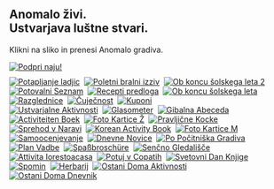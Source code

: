 <h2>Anomalo živi.<br />Ustvarjava luštne stvari.</h2>
<p>Klikni na sliko in prenesi Anomalo gradiva.</p>
<a href="https://www.paypal.com/cgi-bin/webscr?cmd=_s-xclick&hosted_button_id=C7RDUMHNRMR28&source=url" target="_blank" rel="noopener noreferrer"><img src="/img/Doniraj_175px.jpg" alt="Podpri naju!" style="padding-bottom:10px;"/></a><br />
<!-- Posts go here -->
<!-- Row 1 -->
<a href="https://bit.ly/anomalopotapljanjeladjic" target="_blank" rel="noopener noreferrer"><img src="/img/SL_Potapljanje Ladjic Post_350px.jpg" alt="Potapljanje ladjic"/></a>&nbsp;
<a href="https://bit.ly/anomalopoletnibralniizziv" target="_blank" rel="noopener noreferrer"><img src="/img/SL_PoletniBralniIzzivPost_350px.jpg" alt="Poletni bralni izziv"/></a>&nbsp;
<a href="https://bit.ly/anomaloobkoncušolskegaleta2" target="_blank" rel="noopener noreferrer"><img src="/img/SL_ObKoncuŠole2Post_350px.jpg" alt="Ob koncu šolskega leta 2"/></a><br />
<!-- Row 2 -->
<a href="https://bit.ly/anomalopotovalniseznam" target="_blank" rel="noopener noreferrer"><img src="/img/SL_FBPotovalniSeznam_350px.jpg" alt="Potovalni Seznam"/></a>&nbsp;
<a href="https://bit.ly/anomaloreceptipredloga" target="_blank" rel="noopener noreferrer"><img src="/img/SL_FBPostRecepti_350px.jpg" alt="Recepti predloga"/></a>&nbsp;
<a href="https://bit.ly/anomaloobkoncušolskegaleta" target="_blank" rel="noopener noreferrer"><img src="/img/SL_KonecLetaPost_350px.jpg" alt="Ob koncu šolskega leta"/></a><br />
<!-- Row 3 -->
<a href="https://bit.ly/anomalorazglednice" target="_blank" rel="noopener noreferrer"><img src="/img/SL_DIYRazglednice_350px.jpg" alt="Razglednice"/></a>&nbsp;
<a href="https://bit.ly/anomaločuječnost" target="_blank" rel="noopener noreferrer"><img src="/img/SL_ČuječnostPost_350px.jpg" alt="Čuječnost"/></a>&nbsp;
<a href="https://bit.ly/anomalokuponi" target="_blank" rel="noopener noreferrer"><img src="/img/SL_Kuponi_350px.jpg" alt="Kuponi"/></a><br />
<!-- Row 4 -->
<a href="https://bit.ly/anomaloumetniškeaktivnosti" target="_blank" rel="noopener noreferrer"><img src="/img/SL_Ustvarjalneaktivnosti_350px.jpg" alt="Ustvarjalne Aktivnosti"/></a>&nbsp;
<a href="https://bit.ly/anomaloglasometer" target="_blank" rel="noopener noreferrer"><img src="/img/SL_Voicemeter_350px.jpg" alt="Glasometer"/></a>&nbsp;
<a href="https://bit.ly/anomalogibalnaabeceda" target="_blank" rel="noopener noreferrer"><img src="/img/SL_GibalnaAbeceda_350px.jpg" alt="Gibalna Abeceda"/></a><br />
<!-- Row 5 -->
<a href="https://bit.ly/anomaloactiviteitenboek" target="_blank" rel="noopener noreferrer"><img src="/img/SL_DutchActivityBook_350px.jpg" alt="Activiteiten Boek"/></a>&nbsp;
<a href="https://bit.ly/2anomalofotokarticeŽ" target="_blank" rel="noopener noreferrer"><img src="/img/SL_Babymilestones1_350px.jpg" alt="Foto Kartice Ž"/></a>&nbsp;
<a href="https://bit.ly/anomalopravljičnekocke" target="_blank" rel="noopener noreferrer"><img src="/img/SL_Kocke_350px.jpg" alt="Pravljične Kocke"/></a><br />
<!-- Row 6 -->
<a href="https://bit.ly/anomalosprehodvnaravi" target="_blank" rel="noopener noreferrer"><img src="/img/SL_Sprehodvnaravi_350px.jpg" alt="Sprehod v Naravi"/></a>&nbsp;
<a href="https://bit.ly/anomalokoreanactivitybook" target="_blank" rel="noopener noreferrer"><img src="/img/SL_KOR_activitybook_350px.jpg" alt="Korean Activity Book"/></a>&nbsp;
<a href="https://bit.ly/anomalofotokarticeM" target="_blank" rel="noopener noreferrer"><img src="/img/SL_Babymilestones2_350px.jpg" alt="Foto Kartice M"/></a><br />
<!-- Row 7 -->
<a href="https://bit.ly/anomalosamoocenjevanje" target="_blank" rel="noopener noreferrer"><img src="/img/SL_Samoocenjevanje_350px.jpg" alt="Samoocenjevanje"/></a>&nbsp;
<a href="https://bit.ly/anomalonovice" target="_blank" rel="noopener noreferrer"><img src="/img/SL_DnevneNovice_350px.jpg" alt="Dnevne Novice"/></a>&nbsp;
<a href="https://bit.ly/anomalopopocitnicah" target="_blank" rel="noopener noreferrer"><img src="/img/SL_PoPočitniška_350px.jpg" alt="Po Počitniška Gradiva"/></a><br />
<!-- Row 8 -->
<a href="https://bit.ly/anomalovadba" target="_blank" rel="noopener noreferrer"><img src="/img/SL_PlanVadbe_350px.jpg" alt="Plan Vadbe"/></a>&nbsp;
<a href="https://bit.ly/anomalospaßbroschüre" target="_blank" rel="noopener noreferrer"><img src="/img/SL_GermanTranslation_350px.jpg" alt="Spaßbroschüre"/></a>&nbsp;
<a href="https://bit.ly/anomalogledališče" target="_blank" rel="noopener noreferrer"><img src="/img/SL_Theatre_350px.jpg" alt="Senčno Gledališče"/></a><br />
<!-- Row 9 -->
<a href="https://bit.ly/attivitaIorestoacasa" target="_blank" rel="noopener noreferrer"><img src="/img/SL_Italijanski Prevod_350px.jpg" alt="Attivita Iorestoacasa"/></a>&nbsp;
<a href="https://bit.ly/anomalovcopatih" target="_blank" rel="noopener noreferrer"><img src="/img/SL_PotujVCopatih_350px.jpg" alt="Potuj v Copatih"/></a>&nbsp;
<a href="https://bit.ly/anomalodanknjige" target="_blank" rel="noopener noreferrer"><img src="/img/SL_SvetovniDanKnjige_350px.jpg" alt="Svetovni Dan Knjige"/></a><br />
<!-- Row 10 -->
<a href="https://bit.ly/anomalospomin" target="_blank" rel="noopener noreferrer"><img src="/img/SL_Spomin_350px.jpg" alt="Spomin"/></a>&nbsp;
<a href="https://bit.ly/anomaloherbarij" target="_blank" rel="noopener noreferrer"><img src="/img/SL_Herbarij_350px.jpg" alt="Herbarij"/></a>&nbsp;
<a href="https://bit.ly/anomaloaktivnosti" target="_blank" rel="noopener noreferrer"><img src="/img/ODAktivnost_350px.jpg" alt="Ostani Doma Aktivnosti"/></a><br />
<!-- Row 11 -->
<a href="https://bit.ly/anomalodnevnik" target="_blank" rel="noopener noreferrer"><img src="/img/ODDnevnik_350px.jpg" alt="Ostani Doma Dnevnik"/></a>&nbsp;
